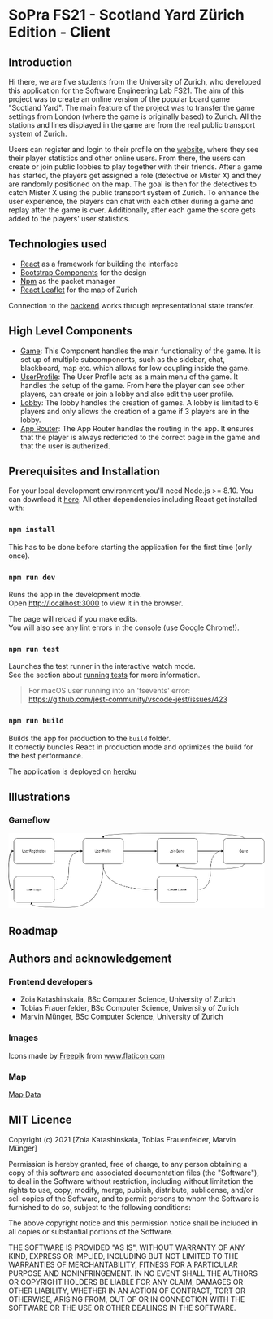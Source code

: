 # SoPra FS21 - Scotland Yard Zürich Edition - Client

## Introduction
Hi there, we are five students from the University of Zurich, who developed this application for the Software Engineering Lab FS21. The aim of this project was to create an online version of the popular board game "Scotland Yard". The main feature of the project was to transfer the game settings from London (where the game is originally based) to Zurich. All the stations and lines displayed in the game are from the real public transport system of Zurich.

Users can register and login to their profile on the [website](https://sopra-fs21-group-08-client.herokuapp.com/), where they see their player statistics and other online users. From there, the users can create or join public lobbies to play together with their friends. After a game has started, the players get assigned a role (detective or Mister X) and they are randomly positioned on the map. The goal is then for the detectives to catch Mister X using the public transport system of Zurich. To enhance the user experience, the players can chat with each other during a game and replay after the game is over. Additionally, after each game the score gets added to the players' user statistics.

## Technologies used
- [React](https://reactjs.org) as a framework for building the interface
- [Bootstrap Components](https://react-bootstrap.github.io/components/alerts) for the design
- [Npm](https://www.npmjs.com) as the packet manager
- [React Leaflet](https://react-leaflet.js.org) for the map of Zurich

Connection to the [backend](https://github.com/sopra-fs21-group-08/sopra-fs21-group08-server) works through representational state transfer.
  
## High Level Components
- [Game](https://github.com/sopra-fs21-group-08/sopra-fs21-group08-client/blob/master/src/components/Pages/Game.js): This Component handles the main functionality of the game. It is set up of multiple subcomponents, such as the sidebar, chat, blackboard, map etc. which allows for low coupling inside the game. 
- [UserProfile](https://github.com/sopra-fs21-group-08/sopra-fs21-group08-client/blob/master/src/components/Pages/UserProfile.js): The User Profile acts as a main menu of the game. It handles the setup of the game. From here the player can see other players, can create or join a lobby and also edit the user profile.
- [Lobby](https://github.com/sopra-fs21-group-08/sopra-fs21-group08-client/blob/master/src/components/Pages/Lobby.js): The lobby handles the creation of games. A lobby is limited to 6 players and only allows the creation of a game if 3 players are in the lobby. 
- [App Router](https://github.com/sopra-fs21-group-08/sopra-fs21-group08-client/blob/master/src/components/shared/routers/AppRouter.js): The App Router handles the routing in the app. It ensures that the player is always redericted to the correct page in the game and that the user is autherized.

## Prerequisites and Installation

For your local development environment you'll need Node.js >= 8.10. You can download it [here](https://nodejs.org). All other dependencies including React get installed with:

### `npm install`

This has to be done before starting the application for the first time (only once).

### `npm run dev`

Runs the app in the development mode.<br>
Open [http://localhost:3000](http://localhost:3000) to view it in the browser.

The page will reload if you make edits.<br>
You will also see any lint errors in the console (use Google Chrome!).

### `npm run test`

Launches the test runner in the interactive watch mode.<br>
See the section about [running tests](https://facebook.github.io/create-react-app/docs/running-tests) for more information.

> For macOS user running into an 'fsevents' error: https://github.com/jest-community/vscode-jest/issues/423

### `npm run build`

Builds the app for production to the `build` folder.<br>
It correctly bundles React in production mode and optimizes the build for the best performance.

The application is deployed on [heroku](https://sopra-fs21-group-08-client.herokuapp.com/)

## Illustrations
### Gameflow
![Gameflow](https://github.com/sopra-fs21-group-08/sopra-fs21-group08-client/blob/master/readme/images/gameflow.png?raw=true)

## Roadmap

## Authors and acknowledgement

### Frontend developers
- Zoia Katashinskaia, BSc Computer Science, University of Zurich
- Tobias Frauenfelder, BSc Computer Science, University of Zurich
- Marvin Münger, BSc Computer Science, University of Zurich

### Images
Icons made by [Freepik](https://www.freepik.com/) from www.flaticon.com

### Map
[Map Data](https://www.stadt-zuerich.ch/geodaten/download/527)

## MIT Licence
Copyright (c) 2021 [Zoia Katashinskaia, Tobias Frauenfelder, Marvin Münger]

Permission is hereby granted, free of charge, to any person obtaining a copy of this software and associated documentation files (the "Software"), to deal in the Software without restriction, including without limitation the rights to use, copy, modify, merge, publish, distribute, sublicense, and/or sell copies of the Software, and to permit persons to whom the Software is furnished to do so, subject to the following conditions:

The above copyright notice and this permission notice shall be included in all copies or substantial portions of the Software.

THE SOFTWARE IS PROVIDED "AS IS", WITHOUT WARRANTY OF ANY KIND, EXPRESS OR IMPLIED, INCLUDING BUT NOT LIMITED TO THE WARRANTIES OF MERCHANTABILITY, FITNESS FOR A PARTICULAR PURPOSE AND NONINFRINGEMENT. IN NO EVENT SHALL THE AUTHORS OR COPYRIGHT HOLDERS BE LIABLE FOR ANY CLAIM, DAMAGES OR OTHER LIABILITY, WHETHER IN AN ACTION OF CONTRACT, TORT OR OTHERWISE, ARISING FROM, OUT OF OR IN CONNECTION WITH THE SOFTWARE OR THE USE OR OTHER DEALINGS IN THE SOFTWARE.
